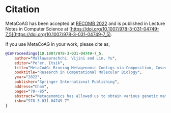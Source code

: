 # Citation

MetaCoAG has been accepted at [RECOMB 2022](https://recomb2022.net/accepted-papers/) and is published in Lecture Notes in Computer Science at [https://doi.org/10.1007/978-3-031-04749-7_5](https://doi.org/10.1007/978-3-031-04749-7_5).

If you use MetaCoAG in your work, please cite as,

```bibtex
@InProceedings{10.1007/978-3-031-04749-7_5,
    author="Mallawaarachchi, Vijini and Lin, Yu",
    editor="Pe'er, Itsik",
    title="MetaCoAG: Binning Metagenomic Contigs via Composition, Coverage and Assembly Graphs",
    booktitle="Research in Computational Molecular Biology",
    year="2022",
    publisher="Springer International Publishing",
    address="Cham",
    pages="70--85",
    abstract="Metagenomics has allowed us to obtain various genetic material from different species and gain valuable insights into microbial communities. Binning plays an important role in the early stages of metagenomic analysis pipelines. A typical pipeline in metagenomics binning is to assemble short reads into longer contigs and then bin into groups representing different species in the metagenomic sample. While existing binning tools bin metagenomic contigs, they do not make use of the assembly graphs that produce such assemblies. Here we propose MetaCoAG, a tool that utilizes assembly graphs with the composition and coverage information to bin metagenomic contigs. MetaCoAG uses single-copy marker genes to estimate the number of initial bins, assigns contigs into bins iteratively and adjusts the number of bins dynamically throughout the binning process. Experimental results on simulated and real datasets demonstrate that MetaCoAG significantly outperforms state-of-the-art binning tools, producing similar or more high-quality bins than the second-best tool. To the best of our knowledge, MetaCoAG is the first stand-alone contig-binning tool to make direct use of the assembly graph information.",
    isbn="978-3-031-04749-7"
}